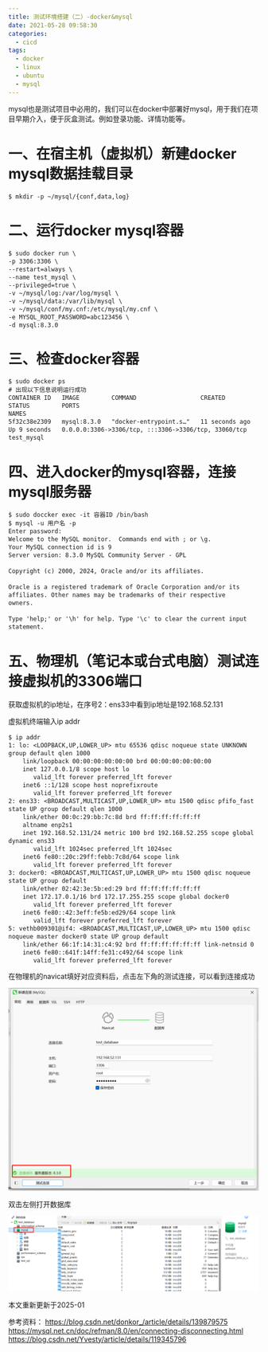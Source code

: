 ```yaml
---
title: 测试环境搭建（二）-docker&mysql
date: 2021-05-28 09:58:30
categories:
  - cicd
tags:
  - docker
  - linux
  - ubuntu
  - mysql
---
```


mysql也是测试项目中必用的，我们可以在docker中部署好mysql，用于我们在项目早期介入，便于灰盒测试。例如登录功能、详情功能等。

<!-- more -->

# 一、在宿主机（虚拟机）新建docker mysql数据挂载目录

```
$ mkdir -p ~/mysql/{conf,data,log}
```

# 二、运行docker mysql容器

```
$ sudo docker run \
-p 3306:3306 \
--restart=always \
--name test_mysql \
--privileged=true \
-v ~/mysql/log:/var/log/mysql \
-v ~/mysql/data:/var/lib/mysql \
-v ~/mysql/conf/my.cnf:/etc/mysql/my.cnf \
-e MYSQL_ROOT_PASSWORD=abc123456 \
-d mysql:8.3.0
```

# 三、检查docker容器

```
$ sudo docker ps
# 出现以下信息说明运行成功
CONTAINER ID   IMAGE         COMMAND                  CREATED          STATUS         PORTS                                                  NAMES
5f32c38e2309   mysql:8.3.0   "docker-entrypoint.s…"   11 seconds ago   Up 9 seconds   0.0.0.0:3306->3306/tcp, :::3306->3306/tcp, 33060/tcp   test_mysql
```

# 四、进入docker的mysql容器，连接mysql服务器

```
$ sudo doccker exec -it 容器ID /bin/bash
$ mysql -u 用户名 -p
Enter password:
Welcome to the MySQL monitor.  Commands end with ; or \g.
Your MySQL connection id is 9
Server version: 8.3.0 MySQL Community Server - GPL

Copyright (c) 2000, 2024, Oracle and/or its affiliates.

Oracle is a registered trademark of Oracle Corporation and/or its
affiliates. Other names may be trademarks of their respective
owners.

Type 'help;' or '\h' for help. Type '\c' to clear the current input statement.
```

# 五、物理机（笔记本或台式电脑）测试连接虚拟机的3306端口

获取虚拟机的ip地址，在序号2：ens33中看到ip地址是192.168.52.131

虚拟机终端输入ip addr

```
$ ip addr
1: lo: <LOOPBACK,UP,LOWER_UP> mtu 65536 qdisc noqueue state UNKNOWN group default qlen 1000
    link/loopback 00:00:00:00:00:00 brd 00:00:00:00:00:00
    inet 127.0.0.1/8 scope host lo
       valid_lft forever preferred_lft forever
    inet6 ::1/128 scope host noprefixroute
       valid_lft forever preferred_lft forever
2: ens33: <BROADCAST,MULTICAST,UP,LOWER_UP> mtu 1500 qdisc pfifo_fast state UP group default qlen 1000
    link/ether 00:0c:29:bb:7c:8d brd ff:ff:ff:ff:ff:ff
    altname enp2s1
    inet 192.168.52.131/24 metric 100 brd 192.168.52.255 scope global dynamic ens33
       valid_lft 1024sec preferred_lft 1024sec
    inet6 fe80::20c:29ff:febb:7c8d/64 scope link
       valid_lft forever preferred_lft forever
3: docker0: <BROADCAST,MULTICAST,UP,LOWER_UP> mtu 1500 qdisc noqueue state UP group default
    link/ether 02:42:3e:5b:ed:29 brd ff:ff:ff:ff:ff:ff
    inet 172.17.0.1/16 brd 172.17.255.255 scope global docker0
       valid_lft forever preferred_lft forever
    inet6 fe80::42:3eff:fe5b:ed29/64 scope link
       valid_lft forever preferred_lft forever
5: vethb009301@if4: <BROADCAST,MULTICAST,UP,LOWER_UP> mtu 1500 qdisc noqueue master docker0 state UP group default
    link/ether 66:1f:14:31:c4:92 brd ff:ff:ff:ff:ff:ff link-netnsid 0
    inet6 fe80::641f:14ff:fe31:c492/64 scope link
       valid_lft forever preferred_lft forever
```

在物理机的navicat填好对应资料后，点击左下角的测试连接，可以看到连接成功

![](/pics/testing/navicat2.png)

双击左侧打开数据库

![](/pics/testing/navicat3.png)


本文重新更新于2025-01

参考资料：
https://blog.csdn.net/donkor_/article/details/139879575
https://mysql.net.cn/doc/refman/8.0/en/connecting-disconnecting.html
https://blog.csdn.net/Yvesty/article/details/119345796
